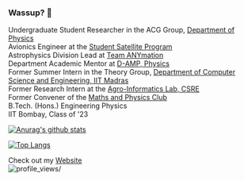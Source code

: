 ### Wassup? 👋

<!--
**aravindbharathi/aravindbharathi** is a ✨ _special_ ✨ repository because its `README.md` (this file) appears on your GitHub profile.

Here are some ideas to get you started:

- 🔭 I’m currently working on ...
- 🌱 I’m currently learning ...
- 👯 I’m looking to collaborate on ...
- 🤔 I’m looking for help with ...
- 💬 Ask me about ...
- 📫 How to reach me: ...
- 😄 Pronouns: ...
- ⚡ Fun fact: ...
-->

Undergraduate Student Researcher in the ACG Group, [Department of Physics](https://www.phy.iitb.ac.in/)<br>
Avionics Engineer at the [Student Satellite Program](https://www.aero.iitb.ac.in/satlab/index.php)<br>
Astrophysics Division Lead at [Team ANYmation](https://team-anymation.github.io/)<br>
Department Academic Mentor at [D-AMP, Physics](https://epdampiitb.github.io/)<br>
Former Summer Intern in the Theory Group, [Department of Computer Science and Engineering, IIT Madras](http://theory.cse.iitm.ac.in/)<br>
Former Research Intern at the [Agro-Informatics Lab, CSRE](http://www.csre.iitb.ac.in/adi/agrolab.htm)<br>
Former Convener of the [Maths and Physics Club](http://mnp-club.github.io/)<br>
B.Tech. (Hons.) Engineering Physics<br>
IIT Bombay, Class of '23

[![Anurag's github stats](https://github-readme-stats.vercel.app/api?username=aravindbharathi&count_private=true&theme=tokyonight)](https://github.com/anuraghazra/github-readme-stats)

[![Top Langs](https://github-readme-stats.vercel.app/api/top-langs/?username=aravindbharathi&hide=scss&layout=compact&langs_count=6)](https://github.com/anuraghazra/github-readme-stats)

Check out my [Website](https://aravindbharathi.github.io/)<br> <img src="https://komarev.com/ghpvc/?username=aravindbharathi&color=0818A8&style=flat&label=Profile+Views" alt=profile_views/>
<!--And add me on [Linkedin](https://www.linkedin.com/in/aravind-bharathi/)-->
<!--
<script type="text/javascript" src="https://platform.linkedin.com/badges/js/profile.js" async defer></script>
<div class="LI-profile-badge"  data-version="v1" data-size="medium" data-locale="en_US" data-type="horizontal" data-theme="dark" data-vanity="aravind-bharathi"><a class="LI-simple-link" href='https://in.linkedin.com/in/aravind-bharathi?trk=profile-badge'>Aravind Bharathi</a></div>
-->

